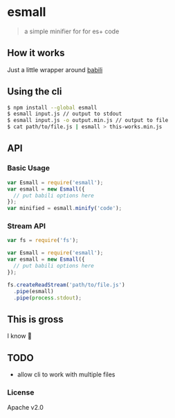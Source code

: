 # esmall

> a simple minifier for for es+ code

## How it works

Just a little wrapper around [babili][babili]

## Using the cli

```bash
$ npm install --global esmall
$ esmall input.js // output to stdout
$ esmall input.js -o output.min.js // output to file
$ cat path/to/file.js | esmall > this-works.min.js
```

## API

### Basic Usage

```js
var Esmall = require('esmall');
var esmall = new Esmall({
  // put babili options here
});
var minified = esmall.minify('code');
```

### Stream API

```js
var fs = require('fs');

var Esmall = require('esmall');
var esmall = new Esmall({
  // put babili options here
});

fs.createReadStream('path/to/file.js')
  .pipe(esmall)
  .pipe(process.stdout);
```

## This is gross

I know 🎉

## TODO

* allow cli to work with multiple files

### License

Apache v2.0

[babili]: https://github.com/babel/babili "The babili website"
[reggae]: https://twitter.com/thealphanerd/status/764133752905883649 "Some silly twitter stuff"
